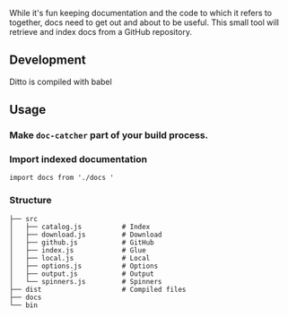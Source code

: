 
While it's fun keeping documentation and the code to which it refers to together, docs need to get out and about to be useful. This small tool
will retrieve and index docs from a GitHub repository.

## Development

Ditto is compiled with babel

## Usage

### Make `doc-catcher` part of your build process.



### Import indexed documentation
```
import docs from './docs '
```

###

### Structure

```
├── src
│   ├── catalog.js          # Index
│   ├── download.js         # Download
│   ├── github.js           # GitHub
│   ├── index.js            # Glue
│   ├── local.js            # Local
│   ├── options.js          # Options
│   ├── output.js           # Output
│   └── spinners.js         # Spinners
├── dist                    # Compiled files
├── docs                     
└── bin
```
